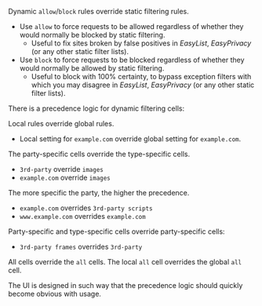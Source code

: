 Dynamic `allow`/`block` rules override static filtering rules.
- Use `allow` to force requests to be allowed regardless of whether they would normally be blocked by static filtering.
    - Useful to fix sites broken by false positives in _EasyList_, _EasyPrivacy_ (or any other static filter lists).
- Use `block` to force requests to be blocked regardless of whether they would normally be allowed by static filtering.
    - Useful to block with 100% certainty, to bypass exception filters with which you may disagree in _EasyList_, _EasyPrivacy_ (or any other static filter lists).

There is a precedence logic for dynamic filtering cells:

Local rules override global rules.
- Local setting for `example.com` override global setting for `example.com`.

The party-specific cells override the type-specific cells.
- `3rd-party` override `images`
- `example.com` override `images`

The more specific the party, the higher the precedence.
- `example.com` overrides `3rd-party scripts`
- `www.example.com` overrides `example.com`

Party-specific and type-specific cells override party-specific cells:
- `3rd-party frames` overrides `3rd-party`

All cells override the `all` cells. The local `all` cell overrides the global `all` cell.

The UI is designed in such way that the precedence logic should quickly become obvious with usage.